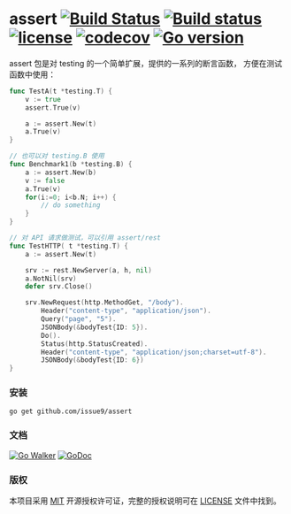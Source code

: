assert
[![Build Status](https://travis-ci.org/issue9/assert.svg?branch=master)](https://travis-ci.org/issue9/assert)
[![Build status](https://ci.appveyor.com/api/projects/status/0gw3ybo5kgu3ij0y?svg=true)](https://ci.appveyor.com/project/caixw/assert)
[![license](https://img.shields.io/badge/license-MIT-brightgreen.svg?style=flat)](https://opensource.org/licenses/MIT)
[![codecov](https://codecov.io/gh/issue9/assert/branch/master/graph/badge.svg)](https://codecov.io/gh/issue9/assert)
[![Go version](https://img.shields.io/badge/Go-1.5-brightgreen.svg?style=flat)](https://golang.org)
======

assert 包是对 testing 的一个简单扩展，提供的一系列的断言函数，
方便在测试函数中使用：
```go
func TestA(t *testing.T) {
    v := true
    assert.True(v)

    a := assert.New(t)
    a.True(v)
}

// 也可以对 testing.B 使用
func Benchmark1(b *testing.B) {
    a := assert.New(b)
    v := false
    a.True(v)
    for(i:=0; i<b.N; i++) {
        // do something
    }
}

// 对 API 请求做测试，可以引用 assert/rest
func TestHTTP( t *testing.T) {
    a := assert.New(t)

	srv := rest.NewServer(a, h, nil)
	a.NotNil(srv)
	defer srv.Close()

	srv.NewRequest(http.MethodGet, "/body").
		Header("content-type", "application/json").
		Query("page", "5").
		JSONBody(&bodyTest{ID: 5}).
		Do().
		Status(http.StatusCreated).
		Header("content-type", "application/json;charset=utf-8").
        JSONBody(&bodyTest{ID: 6})
}
```

### 安装

```shell
go get github.com/issue9/assert
```


### 文档

[![Go Walker](https://gowalker.org/api/v1/badge)](https://gowalker.org/github.com/issue9/assert)
[![GoDoc](https://godoc.org/github.com/issue9/assert?status.svg)](https://godoc.org/github.com/issue9/assert)


### 版权

本项目采用 [MIT](https://opensource.org/licenses/MIT) 开源授权许可证，完整的授权说明可在 [LICENSE](LICENSE) 文件中找到。
